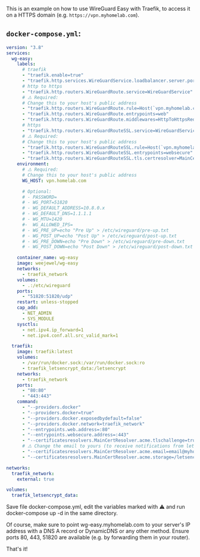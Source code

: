 This is an example on how to use WireGuard Easy with Traefik, to access it on a HTTPS domain (e.g. `https://vpn.myhomelab.com`).

## `docker-compose.yml`:

```yaml
version: "3.8"
services:
  wg-easy:
    labels:
      # traefik
      - "traefik.enable=true"
      - "traefik.http.services.WireGuardService.loadbalancer.server.port=51821"
      # http to https
      - "traefik.http.routers.WireGuardRoute.service=WireGuardService"
      # ⚠️ Required:
      # Change this to your host's public address
      - "traefik.http.routers.WireGuardRoute.rule=Host(`vpn.myhomelab.com`)"
      - "traefik.http.routers.WireGuardRoute.entrypoints=web"
      - "traefik.http.routers.WireGuardRoute.middlewares=HttpToHttpsRedirectMiddleware"
      # https
      - "traefik.http.routers.WireGuardRouteSSL.service=WireGuardService"
      # ⚠️ Required:
      # Change this to your host's public address
      - "traefik.http.routers.WireGuardRouteSSL.rule=Host(`vpn.myhomelab.com`)"
      - "traefik.http.routers.WireGuardRouteSSL.entrypoints=websecure"
      - "traefik.http.routers.WireGuardRouteSSL.tls.certresolver=MainCertResolver"
    environment:
      # ⚠️ Required:
      # Change this to your host's public address
      WG_HOST: vpn.homelab.com

      # Optional:
      # - PASSWORD=
      # - WG_PORT=51820
      # - WG_DEFAULT_ADDRESS=10.8.0.x
      # - WG_DEFAULT_DNS=1.1.1.1
      # - WG_MTU=1420
      #-  WG_ALLOWED_IPS=
      # - WG_PRE_UP=echo "Pre Up" > /etc/wireguard/pre-up.txt
      # - WG_POST_UP=echo "Post Up" > /etc/wireguard/post-up.txt
      # - WG_PRE_DOWN=echo "Pre Down" > /etc/wireguard/pre-down.txt
      # - WG_POST_DOWN=echo "Post Down" > /etc/wireguard/post-down.txt

    container_name: wg-easy
    image: weejewel/wg-easy
    networks:
      - traefik_network
    volumes:
      - .:/etc/wireguard
    ports:
      - "51820:51820/udp"
    restart: unless-stopped
    cap_add:
      - NET_ADMIN
      - SYS_MODULE
    sysctls:
      - net.ipv4.ip_forward=1
      - net.ipv4.conf.all.src_valid_mark=1

  traefik:
    image: traefik:latest
    volumes:
      - /var/run/docker.sock:/var/run/docker.sock:ro
      - traefik_letsencrypt_data:/letsencrypt
    networks:
      - traefik_network
    ports:
      - "80:80"
      - "443:443"
    command:
      - "--providers.docker"
      - "--providers.docker=true"
      - "--providers.docker.exposedbydefault=false"
      - "--providers.docker.network=traefik_network"
      - "--entrypoints.web.address=:80"
      - "--entrypoints.websecure.address=:443"
      - "--certificatesresolvers.MainCertResolver.acme.tlschallenge=true"
      # ⚠️ Change the email to yours (to receive notifications from letsencrypt)
      - "--certificatesresolvers.MainCertResolver.acme.email=email@myhomelab.com"
      - "--certificatesresolvers.MainCertResolver.acme.storage=/letsencrypt/acme.json"

networks:
  traefik_network:
    external: true

volumes:
  traefik_letsencrypt_data:
```
Save file docker-compose.yml, edit the variables marked with ⚠️ and run docker-compose up -d in the same directory.

Of course, make sure to point wg-easy.myhomelab.com to your server's IP address with a DNS A record or DynamicDNS or any other method. Ensure ports 80, 443, 51820 are available (e.g. by forwarding them in your router).

That's it!